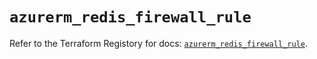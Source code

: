 # `azurerm_redis_firewall_rule`

Refer to the Terraform Registory for docs: [`azurerm_redis_firewall_rule`](https://www.terraform.io/docs/providers/azurerm/r/redis_firewall_rule).
